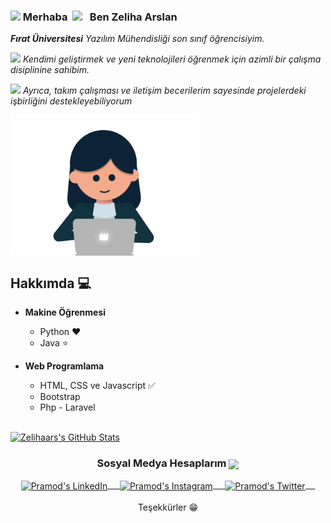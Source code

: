 ### <img src="https://github.com/rajput2107/rajput2107/blob/master/Assets/Hi.gif" width="29px"> Merhaba &nbsp;<img src="https://github.com/rajput2107/rajput2107/blob/master/Assets/Earth.gif" width="24px">  &nbsp; Ben Zeliha Arslan
<em><b>Fırat Üniversitesi</b> Yazılım Mühendisliği son sınıf öğrencisiyim. 
  
<img src="https://github.com/rajput2107/rajput2107/blob/master/Assets/PC.gif" height="20px"/> Kendimi geliştirmek ve yeni teknolojileri öğrenmek için azimli bir çalışma disiplinine sahibim.  
	

  
<img src="https://github.com/rajput2107/rajput2107/blob/master/Assets/Rocket.gif" height="18px"> Ayrıca, takım çalışması ve iletişim becerilerim sayesinde projelerdeki işbirliğini destekleyebiliyorum </em>

<img align="center" width="300px" src="https://github.com/Zelihaars/Zelihaars/blob/main/File/codegirl2.gif"/>
 <br/>
 
 
## Hakkımda  :computer: 
- **Makine Öğrenmesi** 
	- Python ❤️
	- Java ⭐




- **Web Programlama**
	- HTML, CSS ve Javascript :white_check_mark:
	- Bootstrap
  - Php - Laravel<br/>
  <br/>




[![Zelihaars's GitHub Stats](https://github-readme-stats.vercel.app/api?username=Zelihaars&show_icons=true&theme=tokyonight)](https://github.com/Zelihaars)

 

<div align="center">
  <h3 align="center">Sosyal Medya Hesaplarım <img align="center" src="https://github.com/rajput2107/rajput2107/blob/master/Assets/Handshake.gif" height="33px" /></h3> 
</div>
<p align="center">
 <a href="https://www.linkedin.com/in/zelihaarslan23/" target="blank">
  <img align="center" alt="Pramod's LinkedIn" width="30px" src="https://www.vectorlogo.zone/logos/linkedin/linkedin-icon.svg" /> &nbsp; &nbsp;
 </a>
 <a href="https://www.instagram.com/ misszelis/" target="blank">
  <img align="center" alt="Pramod's Instagram" width="30px" src="https://www.vectorlogo.zone/logos/instagram/instagram-icon.svg" /> &nbsp; &nbsp;
 </a>
 <a href="https://twitter.com/misszelis23" target="blank">
  <img align="center" alt="Pramod's Twitter" width="30px" src="https://www.vectorlogo.zone/logos/twitter/twitter-official.svg" /> &nbsp; &nbsp;
 </a>

 </a> 
  <br/>
  <br/>
  Teşekkürler 😁<br/>
</p>

